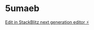 # 5umaeb

[Edit in StackBlitz next generation editor ⚡️](https://stackblitz.com/~/github.com/Hamzeh-ata/5umaeb)